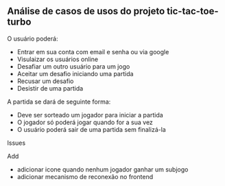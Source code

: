 ## Análise de casos de usos do projeto tic-tac-toe-turbo
O usuário poderá:
- Entrar em sua conta com email e senha ou via google
- Visulaizar os usuários online
- Desafiar um outro usuário para um jogo
- Aceitar um desafio iniciando uma partida
- Recusar um desafio
- Desistir de uma partida

A partida se dará de seguinte forma:
- Deve ser sorteado um jogador para iniciar a partida
- O jogador só poderá jogar quando for a sua vez
- O usuário poderá sair de uma partida sem finalizá-la


Issues



Add
- adicionar icone quando nenhum jogador ganhar um subjogo
- adicionar mecanismo de reconexão no frontend